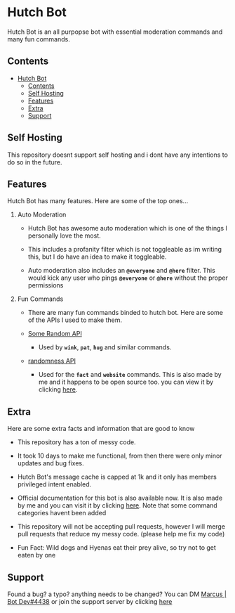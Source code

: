 
# Hutch Bot

Hutch Bot is an all purpopse bot with essential moderation commands and many fun commands.

## Contents

- [Hutch Bot](#hutch-bot)
  - [Contents](#contents)
  - [Self Hosting](#self-hosting)
  - [Features](#features)
  - [Extra](#extra)
  - [Support](#support)

## Self Hosting

This repository doesnt support self hosting and i dont have any intentions to do so in the future.

## Features

Hutch Bot has many features. Here are some of the top ones...

1. Auto Moderation

    - Hutch Bot has awesome auto moderation which is one of the things I personally love the most.

    - This includes a profanity filter which is not toggleable as im writing this, but I do have an idea to make it toggleable.

    - Auto moderation also includes an **`@everyone`** and **`@here`** filter. This would kick any user who pings **`@everyone`** or **`@here`** without the proper permissions

2. Fun Commands

    - There are many fun commands binded to hutch bot. Here are some of the APIs I used to make them.

    - [Some Random API](https://some-random-api.ml/)

        - Used by **`wink`**, **`pat`**, **`hug`** and similar commands.

    - [randomness API](https://randomness-api.herokuapp.com/)

        - Used for the **`fact`** and **`website`** commands. This is also made by me and it happens to be open source too. you can view it by clicking [here](https://github.com/MarzaElise/randomness-api).

## Extra

Here are some extra facts and information that are good to know

- This repository has a ton of messy code.

- It took 10 days to make me functional, from then there were only minor updates and bug fixes.

- Hutch Bot's message cache is capped at 1k and it only has members privileged intent enabled.

- Official documentation for this bot is also available now. It is also made by me and you can visit it by clicking [here](https://marzaelise.github.io/Hutch-Bot/). Note that some command categories havent been added

- This repository will not be accepting pull requests, however I will merge pull requests that reduce my messy code. (please help me fix my code)

- Fun Fact: Wild dogs and Hyenas eat their prey alive, so try not to get eaten by one

## Support

Found a bug? a typo? anything needs to be changed? You can DM [Marcus | Bot Dev#4438](https://discord.com/users/754557382708822137) or join the support server by clicking [here](https://discord.gg/NVHJcGdWBC)
